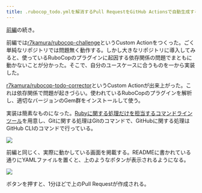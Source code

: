 ```yaml
---
title: .rubocop_todo.ymlを解消するPull RequestをGitHub Actionsで自動生成する (後編)
---
```

[前編](https://r7kamura.com/articles/2022-05-13-rubocop-challenge)の続き。

前編では[r7kamura/rubocop-challenge](https://github.com/r7kamura/rubocop-challenge)というCustom Actionをつくった。ごく単純なリポジトリでは問題無く動作する。しかし大きなリポジトリに導入してみると、使っているRuboCopのプラグインに起因する依存関係の問題でまともに動かないことが分かった。そこで、自分のユースケースに合うものを一から実装した。

[r7kamura/rubocop-todo-corrector](https://github.com/r7kamura/rubocop-todo-corrector)というCustom Actionが出来上がった。これは依存関係で問題が起きづらい。使われているRuboCopのプラグインを解析し、適切なバージョンのGem群をインストールして使う。

実装は簡素なものになった。[Rubyに関する処理だけを担当するコマンドラインツール](https://github.com/r7kamura/rubocop_todo_corrector)を用意し、Gitに関する処理はGitのコマンドで、GitHubに関する処理はGitHub CLIのコマンドで行っている。

![](https://lh4.googleusercontent.com/SI71girDGenGQopNjpb7oVPso3g2TDiqcgX5GmY_DDL8fbhjQPOWmn1h_TxpsUJOgJGdtlt6SKziHEgKjpRMeRempGsN7CwKdMNxzhjmw7QcmzMOHmPvvEna1oVkmeNrHd0LjCGqmLdSgMYIbFUKJg)

前編と同じく、実際に動かしている画面を掲載する。READMEに書かれている通りにYAMLファイルを置くと、上のようなボタンが表示されるようになる。

![](https://lh6.googleusercontent.com/kKAeI4KtpWTxc6W_yehBdMDx1dE6HMtFQ1umPnNE6vMs7f32P_HX3gxaqvIiPiASQxYZyY2n2rIf_GH8kBOB0e7gs1SVESte_1jG_PKa6CdC7v2ONFA6KcaqQn2oKeQ3IY_6-9oVCD5gXABCL3xBqA)

ボタンを押すと、1分ほどで上のPull Requestが作成される。
